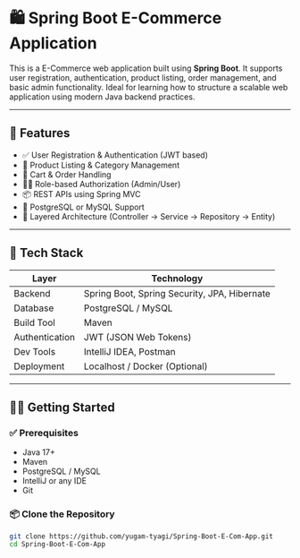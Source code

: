 # 🛍️ Spring Boot E-Commerce Application

This is a E-Commerce web application built using **Spring Boot**. It supports user registration, authentication, product listing, order management, and basic admin functionality. Ideal for learning how to structure a scalable web application using modern Java backend practices.

---

## 🚀 Features

- ✅ User Registration & Authentication (JWT based)
- 🛒 Product Listing & Category Management
- 🧾 Cart & Order Handling
- 🧑‍💼 Role-based Authorization (Admin/User)
- 📦 REST APIs using Spring MVC
- 💾 PostgreSQL or MySQL Support
- 📂 Layered Architecture (Controller → Service → Repository → Entity)

---

## 🧰 Tech Stack

| Layer        | Technology           |
|--------------|----------------------|
| Backend      | Spring Boot, Spring Security, JPA, Hibernate |
| Database     | PostgreSQL / MySQL   |
| Build Tool   | Maven                |
| Authentication | JWT (JSON Web Tokens) |
| Dev Tools    | IntelliJ IDEA, Postman |
| Deployment   | Localhost / Docker (Optional) |

---

## 🧑‍💻 Getting Started

### ✅ Prerequisites

- Java 17+
- Maven
- PostgreSQL / MySQL
- IntelliJ or any IDE
- Git

### 📦 Clone the Repository

```bash
git clone https://github.com/yugam-tyagi/Spring-Boot-E-Com-App.git
cd Spring-Boot-E-Com-App
